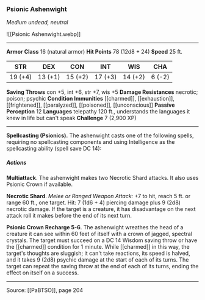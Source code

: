 ### Psionic Ashenwight
_Medium undead, neutral_

![[Psionic Ashenwight.webp]]




---

**Armor Class** 16 (natural armor)
**Hit Points** 78 (12d8 + 24)
**Speed** 25 ft.

| STR     | DEX     | CON     | INT     | WIS     | CHA     |
|---------|---------|---------|---------|---------|---------|
| 19 (+4) | 13 (+1) | 15 (+2) | 17 (+3) | 14 (+2) | 6 (-2) |

**Saving Throws** con +5, int +6, str +7, wis +5
**Damage Resistances** necrotic; poison; psychic
**Condition Immunities** [[charmed]], [[exhaustion]], [[frightened]], [[paralyzed]], [[poisoned]], [[unconscious]]
**Passive Perception** 12
**Languages** telepathy 120 ft., understands the languages it knew in life but can't speak
**Challenge** 7 (2,900 XP)

---

**Spellcasting (Psionics).** The ashenwight casts one of the following spells, requiring no spellcasting components and using Intelligence as the spellcasting ability (spell save DC 14):

##### Actions
**Multiattack**. The ashenwight makes two Necrotic Shard attacks. It also uses Psionic Crown if available.

**Necrotic Shard**. _Melee or Ranged Weapon Attack:_ +7 to hit, reach 5 ft. or range 60 ft., one target. Hit: 7 (1d6 + 4) piercing damage plus 9 (2d8) necrotic damage. If the target is a creature, it has disadvantage on the next attack roll it makes before the end of its next turn.

**Psionic Crown Recharge 5-6**. The ashenwight wreathes the head of a creature it can see within 60 feet of itself with a crown of jagged, spectral crystals. The target must succeed on a DC 14 Wisdom saving throw or have the [[charmed]] condition for 1 minute. While [[charmed]] in this way, the target's thoughts are sluggish; it can't take reactions, its speed is halved, and it takes 9 (2d8) psychic damage at the start of each of its turns. The target can repeat the saving throw at the end of each of its turns, ending the effect on itself on a success.


---

Source: [[PaBTSO]], page 204